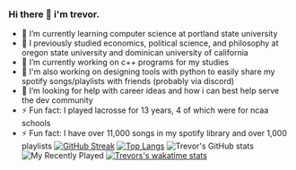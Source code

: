 ### Hi there 👋 i'm trevor.

- 🌱 I’m currently learning computer science at portland state university
- 🌱 I previously studied economics, political science, and philosophy at oregon state university and dominican university of california
- 🔭 I’m currently working on c++ programs for my studies
- 🔭 I'm also working on designing tools with python to easily share my spotify songs/playlists with friends (probably via discord)
- 🤔 I’m looking for help with career ideas and how i can best help serve the dev community
- ⚡ Fun fact: I played lacrosse for 13 years, 4 of which were for ncaa schools
- ⚡ Fun fact: I have over 11,000 songs in my spotify library and over 1,000 playlists
[![GitHub Streak](https://github-readme-streak-stats.herokuapp.com/?user=tagarner25&theme=vue-dark)](https://git.io/streak-stats)
[![Top Langs](https://github-readme-stats.vercel.app/api/top-langs/?username=tagarner25&theme=vue-dark)](https://github.com/tagarner25/github-readme-stats)
![Trevor's GitHub stats](https://github-readme-stats.vercel.app/api?username=tagarner25&count_private=true&theme=vue-dark&show_icons=true)
![My Recently Played](https://spotify-recently-played-readme.vercel.app/api?user=537phlhwfk88qqbe8l0j5915p)
[![Trevors's wakatime stats](https://github-readme-stats.vercel.app/api/wakatime?username=tagarner25&theme=vue-dark)](https://github.com/tagarner25/github-readme-stats)

<!--
**TAGarner25/TAGarner25** is a ✨ _special_ ✨ repository because its `README.md` (this file) appears on your GitHub profile.

Here are some ideas to get you started:

- 🔭 I’m currently working on ...
- 🌱 I’m currently learning computer science at Portland State University
- 👯 I’m looking to collaborate on ...
- 🤔 I’m looking for help with ...
- 💬 Ask me about ...
- 📫 How to reach me: ...
- 😄 Pronouns: ...
- ⚡ Fun fact: I played lacrosse for 4 years at the NCAA level 
-->

